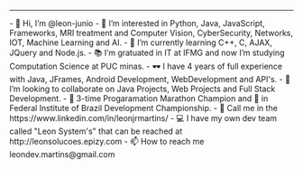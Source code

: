 <hr>
- 👋 Hi, I’m @leon-junio
- 👀 I’m interested in Python, Java, JavaScript, Frameworks, MRI treatment and Computer Vision, CyberSecurity, Networks, IOT, Machine Learning and AI.
- 🌱 I’m currently learning C++, C, AJAX, JQuery and Node.js.
- 📚 I’m gratuated in IT at IFMG and now I’m studying Computation Science at PUC minas.
- 🕶  I have 4 years of full experience with Java, JFrames, Android Development, WebDevelopment and API's.
- 💞️ I’m looking to collaborate on Java Projects, Web Projects and Full Stack Development.
- 🏅 3-time Progaramation Marathon Champion and 🥉 in Federal Institute of Brazil Development Championship.
- 🧰 Call me in the https://www.linkedin.com/in/leonjrmartins/
- 💻 I have my own dev team called "Leon System's" that can be reached at http://leonsolucoes.epizy.com
- 📫 How to reach me leondev.martins@gmail.com
